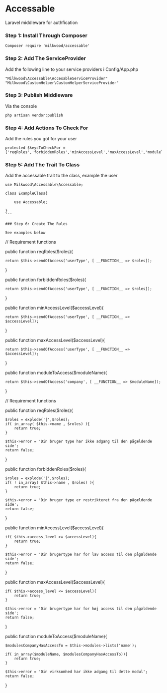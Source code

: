 # Accessable
Laravel middleware for authfication

### Step 1: Install Through Composer

```
Composer require 'milkwood/accessable'
```

### Step 2: Add The ServiceProvider

Add the following line to your service providers i Config/App.php

```
"Milkwood\Accessable\AccesableServiceProvider"
"Milkwood\CustomHelper\CustomHelperServiceProvider"
```

### Step 3: Publish Middleware

Via the console

```
php artisan vendor:publish
```

### Step 4: Add Actions To Check For

Add the rules you got for your user

```
protected $keysToCheckFor = ['reqRoles','forbiddenRoles','minAccessLevel','maxAccessLevel','moduleToAccess'];
```

### Step 5: Add The Trait To Class

Add the accessable trait to the class, example the user

```
use Milkwood\Accessable\Accessable;

class ExampleClass{
	
	use Accessable;

}
´´´

### Step 6: Create The Rules

See examples below

```
// Requirement functions

public function reqRoles($roles){

	return $this->sendOfAccess('userType', [ __FUNCTION__ => $roles]);

}

public function forbiddenRoles($roles){

	return $this->sendOfAccess('userType', [ __FUNCTION__ => $roles]);
	
}

public function minAccessLevel($accessLevel){

	return $this->sendOfAccess('userType', [ __FUNCTION__ => $accessLevel]);

}

public function maxAccessLevel($accessLevel){

	return $this->sendOfAccess('userType', [ __FUNCTION__ => $accessLevel]);

}

public function moduleToAccess($moduleName){

	return $this->sendOfAccess('company', [ __FUNCTION__ => $moduleName]);

}

// Requirement functions

public function reqRoles($roles){

	$roles = explode('|',$roles);
	if( in_array( $this->name , $roles) ){
		return true;
	}

	$this->error = 'Din bruger type har ikke adgang til den pågældende side';
	return false;

}

public function forbiddenRoles($roles){

	$roles = explode('|',$roles);
	if( ! in_array( $this->name , $roles) ){
		return true;
	}

	$this->error = 'Din bruger type er restrikteret fra den pågældende side';
	return false;
	
}

public function minAccessLevel($accessLevel){

	if( $this->access_level >= $accessLevel){
		return true;
	}

	$this->error = 'Din brugertype har for lav access til den pågældende side';
	return false;

}

public function maxAccessLevel($accessLevel){

	if( $this->access_level <= $accessLevel){
		return true;
	}

	$this->error = 'Din brugertype har for høj access til den pågældende side';
	return false;

}

public function moduleToAccess($moduleName){
	
	$modulesCompanyHasAccessTo = $this->modules->lists('name');

	if( in_array($moduleName, $modulesCompanyHasAccessTo)){
		return true;
	}

	$this->error = 'Din virksomhed har ikke adgang til dette modul';
	return false;

}
```